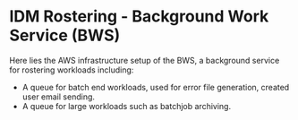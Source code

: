 # IDM Rostering - Background Work Service (BWS)

Here lies the AWS infrastructure setup of the BWS, a background service for rostering workloads including:

* A queue for batch end workloads, used for error file generation, created user email sending.
* A queue for large workloads such as batchjob archiving.